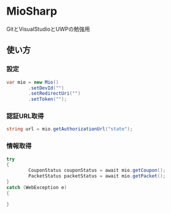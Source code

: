 # MioSharp
GitとVisualStudioとUWPの勉強用  

## 使い方
### 設定
```cs
var mio = new Mio()
        .setDevId("")
        .setRedirectUri("")
        .setToken("");
```

### 認証URL取得
```cs
string url = mio.getAuthorizationUrl("state");
```

### 情報取得
```cs
try
{
        CouponStatus couponStatus = await mio.getCoupon();
        PacketStatus packetStatus = await mio.getPacket();
}
catch (WebException e)
{

}
```
